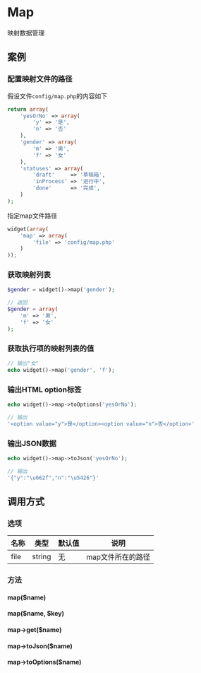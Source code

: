 Map
===

映射数据管理

案例
----

### 配置映射文件的路径

假设文件`config/map.php`的内容如下

```php
return array(
	'yesOrNo' => array(
        'y' => '是',
        'n' => '否'
    ),
    'gender' => array(
        'm' => '男',
        'f' => '女'
    ),
	'statuses' => array(
		'draft' 	=> '草稿箱',
		'inProcess'	=> '进行中',
		'done' 		=> '完成',
	)
);
```

指定map文件路径

```php
widget(array(
	'map' => array(
		'file' => 'config/map.php'
	)
));
```

### 获取映射列表

```php
$gender = widget()->map('gender');

// 返回
$gender = array(
	'm' => '男',
    'f' => '女'
);
```

### 获取执行项的映射列表的值

```php
// 输出"女"
echo widget()->map('gender', 'f');
```

### 输出HTML option标签

```php
echo widget()->map->toOptions('yesOrNo');

// 输出
'<option value="y">是</option><option value="n">否</option>'
```

### 输出JSON数据

```php
echo widget()->map->toJson('yesOrNo');

// 输出
'{"y":"\u662f","n":"\u5426"}'
```

调用方式
--------

### 选项

名称    | 类型    | 默认值                           | 说明
--------|---------|----------------------------------|------
file    | string  | 无                               | map文件所在的路径

### 方法

#### map($name)

#### map($name, $key)

#### map->get($name)

#### map->toJson($name)

#### map->toOptions($name)